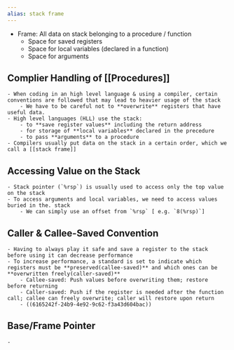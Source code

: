 ```yaml
---
alias: stack frame
---
```


- Frame: All data on stack belonging to a procedure / function
	- Space for saved registers
	- Space for local variables (declared in a function)
	- Space for arguments
## Complier Handling of [[Procedures]]
	- When coding in an high level language & using a compiler, certain conventions are followed that may lead to heavier usage of the stack
		- We have to be careful not to **overwrite** registers that have useful data.
	- High level languages (HLL) use the stack:
		- to **save register values** including the return address
		- for storage of **local variables** declared in the precedure
		- to pass **arguments** to a procedure
	- Compilers usually put data on the stack in a certain order, which we call a [[stack frame]]
## Accessing Value on the Stack
	- Stack pointer (`%rsp`) is usually used to access only the top value on the stack
	- To access arguments and local variables, we need to access values buried in the. stack
		- We can simply use an offset from `%rsp` [ e.g. `8(%rsp)`]
## Caller & Callee-Saved Convention
	- Having to always play it safe and save a register to the stack before using it can decrease performance
	- To increase performance, a standard is set to indicate which registers must be **preserved(callee-saved)** and which ones can be **overwritten freely(caller-saved)**
		- Callee-saved: Push values before overwriting them; restore before returning
		- Caller-saved: Push if the register is needed after the function call; callee can freely overwrite; caller will restore upon return
		- ((6165242f-24b9-4e92-9c62-f3a43d604bac))
## Base/Frame Pointer
	-